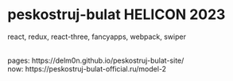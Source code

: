 # peskostruj-bulat HELICON 2023

react, redux, react-three, fancyapps, webpack, swiper

<br>
pages: https://delm0n.github.io/peskostruj-bulat-site/
<br>
now: https://peskostruj-bulat-official.ru/model-2
